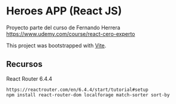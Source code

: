 # Heroes APP (React JS)

Proyecto parte del curso de Fernando Herrera https://www.udemy.com/course/react-cero-experto

This project was bootstrapped with [Vite](https://vitejs.dev/guide/).

 

## Recursos
 
React Router 6.4.4
```
https://reactrouter.com/en/6.4.4/start/tutorial#setup
npm install react-router-dom localforage match-sorter sort-by
``` 

